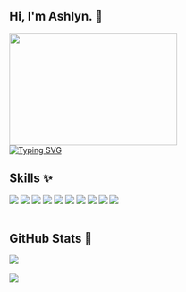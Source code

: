 <h2>Hi, I'm Ashlyn. 👋</h2>
<section>
  <div>
    <img src="https://user-images.githubusercontent.com/74038190/216656959-bdd9b5f2-9fc8-438e-bbf3-3674c39ec746.gif" width="300" height="200"/>
  </div>
  <div>
     <a href="https://git.io/typing-svg"><img src="https://readme-typing-svg.demolab.com?font=Fira+Code&pause=1000&width=600&lines=Software+Engineer+in+training+%F0%9F%91%A9%F0%9F%8F%BC%E2%80%8D%F0%9F%92%BB;Building+cool+things+with+code+%2B+caffeine+%F0%9F%8D%B5;Currently%3A+80%25+C%23%2C+20%25+chaos+%F0%9F%8E%80" alt="Typing SVG" /></a>
  </div>
</section>

<section>
  <h2>Skills ✨</h2>
  <div>
    <!-- HTML --!> 
    <img src="https://img.shields.io/badge/HTML5-E34F26?style=for-the-badge&logo=html5&logoColor=white" /> 
    <!-- CSS --!> 
    <img src="https://img.shields.io/badge/CSS3-1572B6?style=for-the-badge&logo=css3&logoColor=white"/> 
    <!--JS--!> 
    <img src="https://img.shields.io/badge/JavaScript-323330?style=for-the-badge&logo=javascript&logoColor=F7DF1E" /> 
    <!-- C Sharp --!> 
    <img src="https://img.shields.io/badge/C%23-239120?style=for-the-badge&logo=csharp&logoColor=white" />
    <!-- Java --!>
    <img src="https://img.shields.io/badge/java-%23ED8B00.svg?style=for-the-badge&logo=openjdk&logoColor=white" />
    <!-- Angular --!>
    <img src="https://img.shields.io/badge/Angular-DD0031?style=for-the-badge&logo=angular&logoColor=white" />
    <!-- .NET --!>
    <img src="https://img.shields.io/badge/.NET-512BD4?style=for-the-badge&logo=dotnet&logoColor=white" />
    <!-- Visual Studio --!> 
    <img src="https://img.shields.io/badge/Visual_Studio-5C2D91?style=for-the-badge&logo=visual%20studio&logoColor=white" /> 
    <!-- PostGREsql --!> 
    <img src="https://img.shields.io/badge/PostgreSQL-316192?style=for-the-badge&logo=postgresql&logoColor=white" />
    <!-- Canva --!>
    <img src="https://img.shields.io/badge/Canva-%2300C4CC.svg?&style=for-the-badge&logo=Canva&logoColor=white" />
    <br><br>
  </div>
</section>
  
<section>
  <h2>GitHub Stats 🌱</h2>
    <div>
      <img src="https://github-readme-stats.vercel.app/api/top-langs/?username=ashlynmo&theme=vue&show_icons=true&hide_border=true&layout=compact"/> <br><br>
      <img src="https://github-readme-stats.vercel.app/api?username=ashlynmo&theme=vue&show_icons=true&hide_border=true&count_private=false" />
    </div>
</section>
